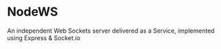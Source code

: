 # NodeWS
An independent Web Sockets server delivered as a Service, implemented using Express & Socket.io

